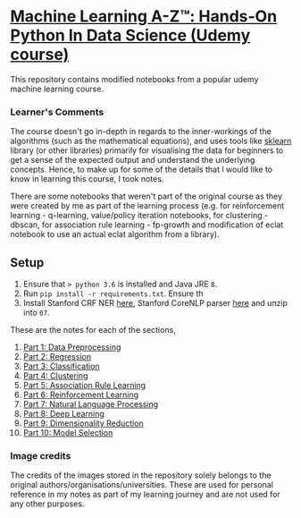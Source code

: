 # [Machine Learning A-Z™: Hands-On Python In Data Science (Udemy course)](https://www.udemy.com/course/machinelearning/)

This repository contains modified notebooks from a popular udemy machine learning course.

### Learner's Comments

The course doesn't go in-depth in regards to the inner-workings of the algorithms (such as the mathematical equations), and uses tools like [sklearn](https://scikit-learn.org/) library (or other libraries) primarily for visualising the data for beginners to get a sense of the expected output and understand the underlying concepts. Hence, to make up for some of the details that I would like to know in learning this course, I took notes.

There are some notebooks that weren't part of the original course as they were created by me as part of the learning process (e.g. for reinforcement learning - q-learning, value/policy iteration notebooks, for clustering - dbscan, for association rule learning - fp-growth and modification of eclat notebook to use an actual eclat algorithm from a library).

## Setup

1. Ensure that `> python 3.6` is installed and Java JRE `8`.
2. Run `pip install -r requirements.txt`. Ensure th
3. Install Stanford CRF NER [here](https://nlp.stanford.edu/software/CRF-NER.html), Stanford CoreNLP parser [here](https://stanfordnlp.github.io/CoreNLP/download.html) and unzip into `07`.

These are the notes for each of the sections,

1. [Part 1: Data Preprocessing](https://github.com/oooookk7/machine-learning-a-to-z/wiki/Part-1:-Data-Preprocessing)
2. [Part 2: Regression](https://github.com/oooookk7/machine-learning-a-to-z/wiki/Part-2:-Regression)
3. [Part 3: Classification](https://github.com/oooookk7/machine-learning-a-to-z/wiki/Part-3:-Classification)
4. [Part 4: Clustering](https://github.com/oooookk7/machine-learning-a-to-z/wiki/Part-4:-Clustering)
5. [Part 5: Association Rule Learning](https://github.com/oooookk7/machine-learning-a-to-z/wiki/Part-5:-Association-Rule-Learning)
6. [Part 6: Reinforcement Learning](https://github.com/oooookk7/machine-learning-a-to-z/wiki/Part-6:-Reinforcement-Learning)
7. [Part 7: Natural Language Processing](https://github.com/oooookk7/machine-learning-a-to-z/wiki/Part-7:-Natural-Language-Processing)
8. [Part 8: Deep Learning](https://github.com/oooookk7/machine-learning-a-to-z/wiki/Part-8:-Deep-Learning)
9. [Part 9: Dimensionality Reduction](https://github.com/oooookk7/machine-learning-a-to-z/wiki/Part-9:-Dimensionality-Reduction)
10. [Part 10: Model Selection](https://github.com/oooookk7/machine-learning-a-to-z/wiki/Part-10:-Model-Selection)

### Image credits

The credits of the images stored in the repository solely belongs to the original authors/organisations/universities. These are used for personal reference in my notes as part of my learning journey and are not used for any other purposes.
